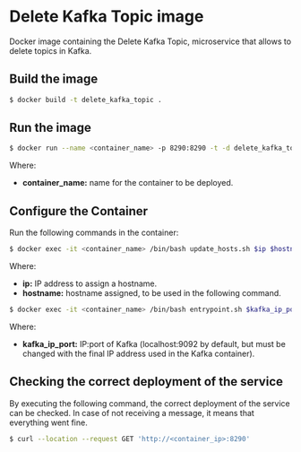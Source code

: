 # Delete Kafka Topic image

Docker image containing the Delete Kafka Topic, microservice that allows to delete topics in Kafka.

## Build the image

```sh
$ docker build -t delete_kafka_topic .
```

## Run the image

```sh
$ docker run --name <container_name> -p 8290:8290 -t -d delete_kafka_topic
```

Where:

* **container_name:** name for the container to be deployed.

## Configure the Container

Run the following commands in the container:

```sh
$ docker exec -it <container_name> /bin/bash update_hosts.sh $ip $hostname
```

Where:

* **ip:** IP address to assign a hostname.
* **hostname:** hostname assigned, to be used in the following command.

```sh
$ docker exec -it <container_name> /bin/bash entrypoint.sh $kafka_ip_port
```

Where:

* **kafka_ip_port:** IP:port of Kafka (localhost:9092 by default, but must be changed with the final IP address used in the Kafka container).

## Checking the correct deployment of the service

By executing the following command, the correct deployment of the service can be checked. In case of not receiving a message, it means that everything went fine.

```sh
$ curl --location --request GET 'http://<container_ip>:8290'
```
